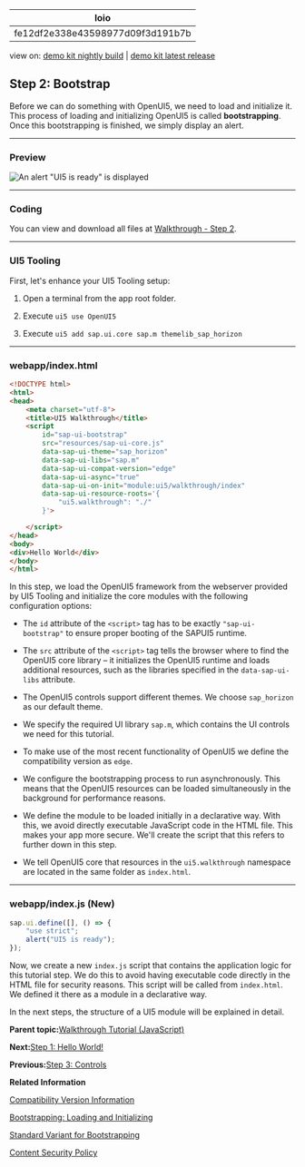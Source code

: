 <!-- loiofe12df2e338e43598977d09f3d191b7b -->

| loio |
| -----|
| fe12df2e338e43598977d09f3d191b7b |

<div id="loio">

view on: [demo kit nightly build](https://sdk.openui5.org/nightly/#/topic/fe12df2e338e43598977d09f3d191b7b) | [demo kit latest release](https://sdk.openui5.org/topic/fe12df2e338e43598977d09f3d191b7b)</div>

## Step 2: Bootstrap

Before we can do something with OpenUI5, we need to load and initialize it. This process of loading and initializing OpenUI5 is called **bootstrapping**. Once this bootstrapping is finished, we simply display an alert.

***

### Preview

![An alert "UI5 is ready" is displayed](images/loio0f6b6b9dc46a474da9287c382c8d3456_LowRes.png)

***

### Coding

You can view and download all files at [Walkthrough - Step 2](https://sdk.openui5.org/entity/sap.m.tutorial.walkthrough/sample/sap.m.tutorial.walkthrough.02).

***

<a name="loiofe12df2e338e43598977d09f3d191b7b__section_mkm_zwb_syb"/>

### UI5 Tooling

First, let's enhance your UI5 Tooling setup:

1.  Open a terminal from the app root folder.

2.  Execute `ui5 use OpenUI5`
3.  Execute `ui5 add sap.ui.core sap.m themelib_sap_horizon`

***

### webapp/index.html

```html
<!DOCTYPE html>
<html>
<head>
	<meta charset="utf-8">
	<title>UI5 Walkthrough</title>
	<script
		id="sap-ui-bootstrap"
		src="resources/sap-ui-core.js"
		data-sap-ui-theme="sap_horizon"
		data-sap-ui-libs="sap.m"
		data-sap-ui-compat-version="edge"
		data-sap-ui-async="true"
		data-sap-ui-on-init="module:ui5/walkthrough/index"
		data-sap-ui-resource-roots='{
			"ui5.walkthrough": "./"
		}'>

	</script>
</head>
<body>
<div>Hello World</div>
</body>
</html>
```

In this step, we load the OpenUI5 framework from the webserver provided by UI5 Tooling and initialize the core modules with the following configuration options:

-   The `id` attribute of the `<script>` tag has to be exactly `"sap-ui-bootstrap"` to ensure proper booting of the SAPUI5 runtime.
-   The `src` attribute of the `<script>` tag tells the browser where to find the OpenUI5 core library – it initializes the OpenUI5 runtime and loads additional resources, such as the libraries specified in the `data-sap-ui-libs` attribute.

-   The OpenUI5 controls support different themes. We choose `sap_horizon` as our default theme.

-   We specify the required UI library `sap.m`, which contains the UI controls we need for this tutorial.

-   To make use of the most recent functionality of OpenUI5 we define the compatibility version as `edge`.

-   We configure the bootstrapping process to run asynchronously. This means that the OpenUI5 resources can be loaded simultaneously in the background for performance reasons.

-   We define the module to be loaded initially in a declarative way. With this, we avoid directly executable JavaScript code in the HTML file. This makes your app more secure. We'll create the script that this refers to further down in this step.
-   We tell OpenUI5 core that resources in the `ui5.walkthrough` namespace are located in the same folder as `index.html`.


***

<a name="loiofe12df2e338e43598977d09f3d191b7b__section_ks2_1bv_xfb"/>

### webapp/index.js \(New\)

```js
sap.ui.define([], () => {
	"use strict";
	alert("UI5 is ready");
});
```

Now, we create a new `index.js` script that contains the application logic for this tutorial step. We do this to avoid having executable code directly in the HTML file for security reasons. This script will be called from `index.html`. We defined it there as a module in a declarative way.

In the next steps, the structure of a UI5 module will be explained in detail.

**Parent topic:**[Walkthrough Tutorial \(JavaScript\)](Walkthrough_Tutorial_JavaScript_3da5f4b.md "In this tutorial we will introduce you to all major development paradigms of OpenUI5.")

**Next:**[Step 1: Hello World!](Step_1_Hello_World_2680aa9.md "As you know OpenUI5 is all about HTML5. Let’s get started with building a first &quot;Hello World” with only HTML.")

**Previous:**[Step 3: Controls](Step_3_Controls_ddbceec.md "Now it is time to build our first little UI by replacing the &quot;Hello World” text in the HTML body by the OpenUI5 control sap/m/Text. In the beginning, we will use the JavaScript control API to set up the UI, the control instance is then placed into the HTML body.")

**Related Information**  


[Compatibility Version Information](Compatibility_Version_Information_9feb96d.md "Compatibility version flags were introduced to allow applications to react to incompatible changes in OpenUI5.")

[Bootstrapping: Loading and Initializing](Bootstrapping_Loading_and_Initializing_a04b0d1.md "To use OpenUI5 features in your HTML page, you have to load and initialize the SAPUI5 library.")

[Standard Variant for Bootstrapping](Standard_Variant_for_Bootstrapping_91f1f45.md "The standard variant for bootstrapping loads all JavaScript modules of a library in advance with one single request for performance reasons.")

[Content Security Policy](Content_Security_Policy_fe1a6db.md "Content Security Policy (CSP) adds an additional layer of security that can detect and mitigate certain types of attacks, such as cross-site scripting and data injection.")

